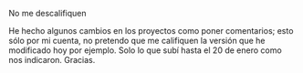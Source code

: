 No me descalifiquen

He hecho algunos cambios en los proyectos como poner comentarios; esto sólo por mi cuenta, no pretendo que me califiquen la versión que he modificado hoy por ejemplo. Solo lo que subí hasta el 20 de enero como nos indicaron.
Gracias. 
